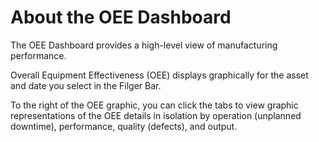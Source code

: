 # About the OEE Dashboard

 The OEE Dashboard provides a high-level view of manufacturing performance.
 
 
 
 Overall Equipment Effectiveness (OEE) displays graphically for the asset and date you select in the Filger Bar.
 
To the right of the OEE graphic, you can click the tabs to view graphic representations of the OEE details in isolation
by operation (unplanned downtime), performance, quality (defects), and output.